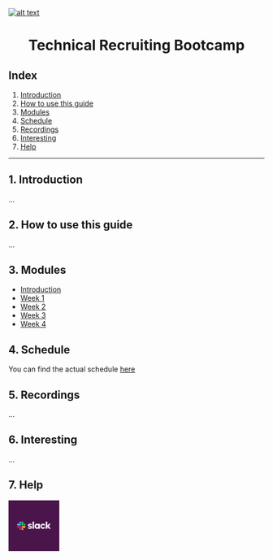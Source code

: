 <a href="https://www.core-code.io/">

![alt text](https://uploads-ssl.webflow.com/5eb2f56932c3562feab232e3/5f73550d00249e7e96c9f3de_Logo.png "corecodeio")

</a>

<h1 align="center">Technical Recruiting Bootcamp</h1>

## Index

1. [Introduction](#1-introduction)
2. [How to use this guide](#2-how-to-use-this-guide)
3. [Modules](#3-modules)
4. [Schedule](#4-schedule)
5. [Recordings](#5-recordings)
6. [Interesting](#6-interesting)
7. [Help](#7-help)
------

## 1. Introduction
<p>...</p>

## 2. How to use this guide
<p>...</p>

## 3. Modules
* [Introduction](src/introduction)
* [Week 1](src/modules/2021/Week1)
* [Week 2](src/modules/2021/Week2) 
* [Week 3](src/modules/2021/Week3) 
* [Week 4](src/modules/2021/Week4)

## 4. Schedule
You can find the actual schedule [here](src/schedule)

## 5. Recordings
...

## 6. Interesting
...

## 7. Help
<img src="src/assets/contact_us/slack.png" width="100px" class="leftAlign">
